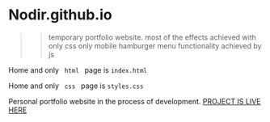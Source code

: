 # Nodir.github.io
>> temporary portfolio website.
most of the effects achieved with only css
only mobile hamburger menu functionality achieved by js


Home and only <code> html </code> page is <code>index.html</code>

Home and only <code> css </code> page is <code>styles.css</code>


Personal portfolio website in the process of development. <a href="https://nodir-any.github.io/NodIr/" target="_blank_">PROJECT IS LIVE HERE</a>

